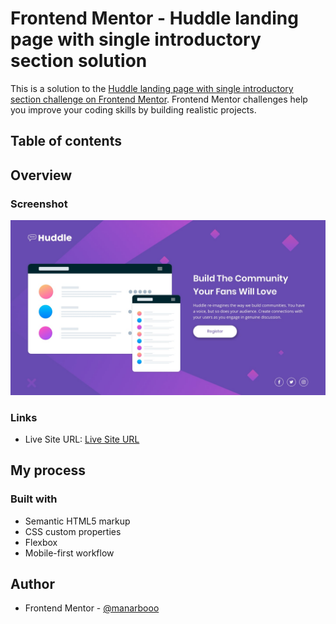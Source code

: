 # Frontend Mentor - Huddle landing page with single introductory section solution

This is a solution to the [Huddle landing page with single introductory section challenge on Frontend Mentor](https://www.frontendmentor.io/challenges/huddle-landing-page-with-a-single-introductory-section-B_2Wvxgi0). Frontend Mentor challenges help you improve your coding skills by building realistic projects. 

## Table of contents


## Overview

### Screenshot

![Screenshot](images/desktop-design.jpg)

### Links

- Live Site URL: [Live Site URL](https://your-site-url.com)
## My process

### Built with

- Semantic HTML5 markup
- CSS custom properties
- Flexbox
- Mobile-first workflow

## Author

- Frontend Mentor - [@manarbooo](https://www.frontendmentor.io/profile/manarbooo)
